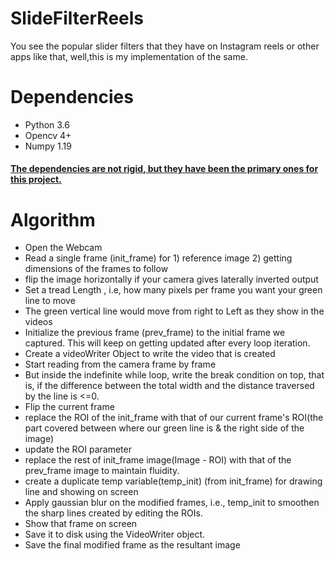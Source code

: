 # SlideFilterReels
You see the popular slider filters that they have on Instagram reels or other apps like that, well,this is my implementation of the same.

# Dependencies
* Python 3.6
* Opencv 4+
* Numpy 1.19

#### <u>The dependencies are not rigid, but they have been the primary ones for this project. </u>

# Algorithm
* Open the Webcam 
* Read a single frame (init_frame) for 1) reference image 2) getting dimensions of the frames to follow
* flip the image horizontally if your camera gives laterally inverted output
* Set a tread Length , i.e, how many pixels per frame you want your green line to move
* The green vertical line would move from right to Left as they show in the videos
* Initialize the previous frame (prev_frame) to the initial frame we captured. This will keep on getting updated after every loop iteration.
* Create a videoWriter Object to write the video that is created
* Start reading from the camera frame by frame
* But inside the indefinite while loop, write the break condition on top, that is, if the difference between the total width and the distance traversed by the line is <=0.
* Flip the current frame
* replace the ROI of the init_frame with that of our current frame's ROI(the part covered between where our green line is & the right side of the image)
* update the ROI parameter
* replace the rest of init_frame image(Image - ROI) with that of the prev_frame image to maintain fluidity.
* create a duplicate temp variable(temp_init) (from init_frame) for drawing line and showing on screen
* Apply gaussian blur on the modified frames, i.e., temp_init to smoothen the sharp lines created by editing the ROIs.
* Show that frame on screen 
* Save it to disk using the VideoWriter object.
* Save the final modified frame as the resultant image
